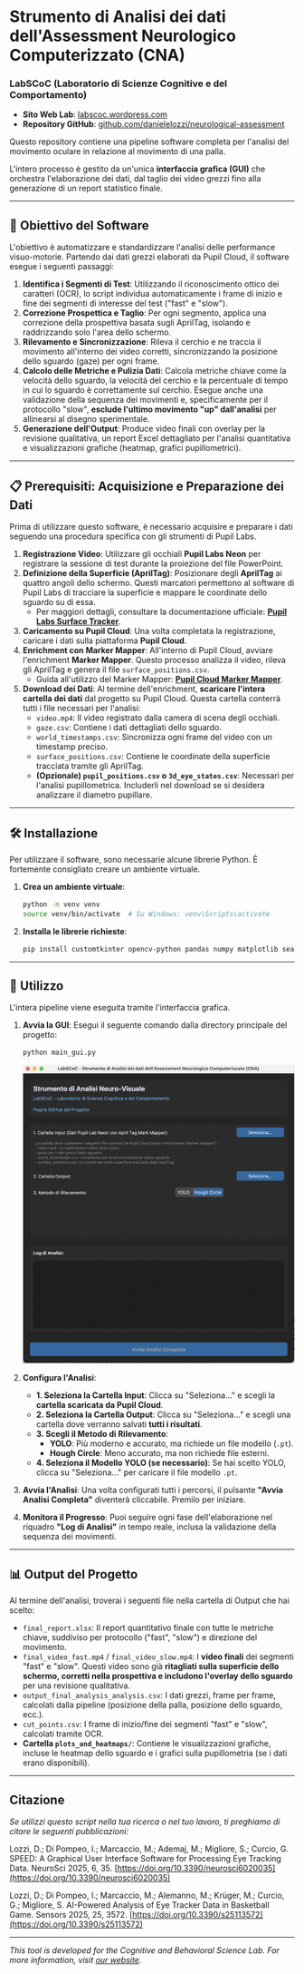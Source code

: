 # Strumento di Analisi dei dati dell'Assessment Neurologico Computerizzato (CNA)
### LabSCoC (Laboratorio di Scienze Cognitive e del Comportamento)

- **Sito Web Lab**: [labscoc.wordpress.com](https://labscoc.wordpress.com/)
- **Repository GitHub**: [github.com/danielelozzi/neurological-assessment](https://github.com/danielelozzi/neurological-assessment)

Questo repository contiene una pipeline software completa per l'analisi del movimento oculare in relazione al movimento di una palla.

L'intero processo è gestito da un'unica **interfaccia grafica (GUI)** che orchestra l'elaborazione dei dati, dal taglio dei video grezzi fino alla generazione di un report statistico finale.

---

## 🎯 Obiettivo del Software

L'obiettivo è automatizzare e standardizzare l'analisi delle performance visuo-motorie. Partendo dai dati grezzi elaborati da Pupil Cloud, il software esegue i seguenti passaggi:
1.  **Identifica i Segmenti di Test**: Utilizzando il riconoscimento ottico dei caratteri (OCR), lo script individua automaticamente i frame di inizio e fine dei segmenti di interesse del test ("fast" e "slow").
2.  **Correzione Prospettica e Taglio**: Per ogni segmento, applica una correzione della prospettiva basata sugli AprilTag, isolando e raddrizzando solo l'area dello schermo.
3.  **Rilevamento e Sincronizzazione**: Rileva il cerchio e ne traccia il movimento all'interno dei video corretti, sincronizzando la posizione dello sguardo (gaze) per ogni frame.
4.  **Calcolo delle Metriche e Pulizia Dati**: Calcola metriche chiave come la velocità dello sguardo, la velocità del cerchio e la percentuale di tempo in cui lo sguardo è correttamente sul cerchio. Esegue anche una validazione della sequenza dei movimenti e, specificamente per il protocollo "slow", **esclude l'ultimo movimento "up" dall'analisi** per allinearsi al disegno sperimentale.
5.  **Generazione dell'Output**: Produce video finali con overlay per la revisione qualitativa, un report Excel dettagliato per l'analisi quantitativa e visualizzazioni grafiche (heatmap, grafici pupillometrici).

---

## 📋 Prerequisiti: Acquisizione e Preparazione dei Dati

Prima di utilizzare questo software, è necessario acquisire e preparare i dati seguendo una procedura specifica con gli strumenti di Pupil Labs.

1.  **Registrazione Video**: Utilizzare gli occhiali **Pupil Labs Neon** per registrare la sessione di test durante la proiezione del file PowerPoint.
2.  **Definizione della Superficie (AprilTag)**: Posizionare degli **AprilTag** ai quattro angoli dello schermo. Questi marcatori permettono al software di Pupil Labs di tracciare la superficie e mappare le coordinate dello sguardo su di essa.
    * Per maggiori dettagli, consultare la documentazione ufficiale: [**Pupil Labs Surface Tracker**](https://docs.pupil-labs.com/neon/neon-player/surface-tracker/).
3.  **Caricamento su Pupil Cloud**: Una volta completata la registrazione, caricare i dati sulla piattaforma **Pupil Cloud**.
4.  **Enrichment con Marker Mapper**: All'interno di Pupil Cloud, avviare l'enrichment **Marker Mapper**. Questo processo analizza il video, rileva gli AprilTag e genera il file `surface_positions.csv`.
    * Guida all'utilizzo del Marker Mapper: [**Pupil Cloud Marker Mapper**](https://docs.pupil-labs.com/neon/pupil-cloud/enrichments/marker-mapper/#setup).
5.  **Download dei Dati**: Al termine dell'enrichment, **scaricare l'intera cartella dei dati** dal progetto su Pupil Cloud. Questa cartella conterrà tutti i file necessari per l'analisi:
    * `video.mp4`: Il video registrato dalla camera di scena degli occhiali.
    * `gaze.csv`: Contiene i dati dettagliati dello sguardo.
    * `world_timestamps.csv`: Sincronizza ogni frame del video con un timestamp preciso.
    * `surface_positions.csv`: Contiene le coordinate della superficie tracciata tramite gli AprilTag.
    * **(Opzionale) `pupil_positions.csv` o `3d_eye_states.csv`**: Necessari per l'analisi pupillometrica. Includerli nel download se si desidera analizzare il diametro pupillare.

---

## 🛠️ Installazione

Per utilizzare il software, sono necessarie alcune librerie Python. È fortemente consigliato creare un ambiente virtuale.

1.  **Crea un ambiente virtuale**:
    ```bash
    python -m venv venv
    source venv/bin/activate  # Su Windows: venv\Scripts\activate
    ```

2.  **Installa le librerie richieste**:
    ```bash
    pip install customtkinter opencv-python pandas numpy matplotlib seaborn scipy easyocr ultralytics xlsxwriter
    ```

---

## 🚀 Utilizzo

L'intera pipeline viene eseguita tramite l'interfaccia grafica.

1.  **Avvia la GUI**:
    Esegui il seguente comando dalla directory principale del progetto:
    ```bash
    python main_gui.py
    ```
    ![Interfaccia Grafica CNA](gui_cna.png)

2.  **Configura l'Analisi**:
    * **1. Seleziona la Cartella Input**: Clicca su "Seleziona..." e scegli la **cartella scaricata da Pupil Cloud**.
    * **2. Seleziona la Cartella Output**: Clicca su "Seleziona..." e scegli una cartella dove verranno salvati **tutti i risultati**.
    * **3. Scegli il Metodo di Rilevamento**:
        * **YOLO**: Più moderno e accurato, ma richiede un file modello (`.pt`).
        * **Hough Circle**: Meno accurato, ma non richiede file esterni.
    * **4. Seleziona il Modello YOLO (se necessario)**: Se hai scelto YOLO, clicca su "Seleziona..." per caricare il file modello `.pt`.

3.  **Avvia l'Analisi**:
    Una volta configurati tutti i percorsi, il pulsante **"Avvia Analisi Completa"** diventerà cliccabile. Premilo per iniziare.

4.  **Monitora il Progresso**:
    Puoi seguire ogni fase dell'elaborazione nel riquadro **"Log di Analisi"** in tempo reale, inclusa la validazione della sequenza dei movimenti.

---

## 📊 Output del Progetto

Al termine dell'analisi, troverai i seguenti file nella cartella di Output che hai scelto:

* `final_report.xlsx`: Il report quantitativo finale con tutte le metriche chiave, suddiviso per protocollo ("fast", "slow") e direzione del movimento.
* `final_video_fast.mp4` / `final_video_slow.mp4`: I **video finali** dei segmenti "fast" e "slow". Questi video sono già **ritagliati sulla superficie dello schermo, corretti nella prospettiva e includono l'overlay dello sguardo** per una revisione qualitativa.
* `output_final_analysis_analysis.csv`: I dati grezzi, frame per frame, calcolati dalla pipeline (posizione della palla, posizione dello sguardo, ecc.).
* `cut_points.csv`: I frame di inizio/fine dei segmenti "fast" e "slow", calcolati tramite OCR.
* **Cartella `plots_and_heatmaps/`**: Contiene le visualizzazioni grafiche, incluse le heatmap dello sguardo e i grafici sulla pupillometria (se i dati erano disponibili).

---

## Citazione

*Se utilizzi questo script nella tua ricerca o nel tuo lavoro, ti preghiamo di citare le seguenti pubblicazioni:*

Lozzi, D.; Di Pompeo, I.; Marcaccio, M.; Ademaj, M.; Migliore, S.; Curcio, G. SPEED: A Graphical User Interface Software for Processing Eye Tracking Data. NeuroSci 2025, 6, 35. [https://doi.org/10.3390/neurosci6020035](https://doi.org/10.3390/neurosci6020035)

Lozzi, D.; Di Pompeo, I.; Marcaccio, M.; Alemanno, M.; Krüger, M.; Curcio, G.; Migliore, S. AI-Powered Analysis of Eye Tracker Data in Basketball Game. Sensors 2025, 25, 3572. [https://doi.org/10.3390/s25113572](https://doi.org/10.3390/s25113572)

---

*This tool is developed for the Cognitive and Behavioral Science Lab. For more information, visit [our website](https://labscoc.wordpress.com/).*
